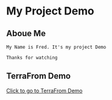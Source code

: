 # My Project Demo

## Aboue Me
```
My Name is Fred. It's my project Demo

Thanks for watching
```

## TerraFrom Demo
[Click to go to TerraFrom Demo](https://github.com/fredyah/myDemoProjects/tree/main/terraformProject)
